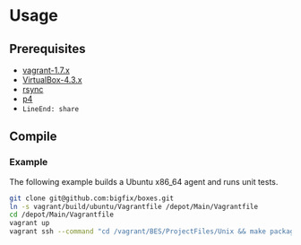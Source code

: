 # Usage
## Prerequisites
- [vagrant-1.7.x](http://www.vagrantup.com/downloads.html)
- [VirtualBox-4.3.x](https://www.virtualbox.org/wiki/Downloads)
- [rsync](https://rsync.samba.org/download.html)
- [p4](http://www.perforce.com/downloads)
 - `LineEnd: share`

## Compile
### Example
The following example builds a Ubuntu x86_64 agent and runs unit tests.

```bash
git clone git@github.com:bigfix/boxes.git
ln -s vagrant/build/ubuntu/Vagrantfile /depot/Main/Vagrantfile
cd /depot/Main/Vagrantfile
vagrant up
vagrant ssh --command "cd /vagrant/BES/ProjectFiles/Unix && make package && make unittests"
```
